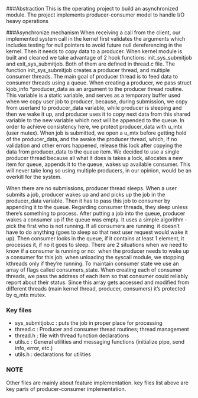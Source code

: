 ###Abstraction
This is the operating project to build an asynchronized module. The project implements producer-consumer model to handle I/O heavy operations 

###Asynchronize mechanism
When receiving a call from the client, our implemented system call in the kernel first validates the arguments which includes testing for null pointers to avoid future null dereferencing in the kernel. Then it needs to copy data to a producer.
When kernel module is built and cleaned we take advantage of 2 hook functions: init_sys_submitjob and exit_sys_submitjob.
Both of them are defined in thread.c file. The function init_sys_submitjob creates a producer thread, and multiple consumer threads. The main goal of producer thread is to feed data to consumer threads using a queue. When creating a producer, we pass struct kjob_info *producer_data as an argument to the producer thread routine. This variable is a static variable, and serves as a temporary buffer used when we copy user job to producer, because, during submission, we copy from userland to producer_data variable, while producer is sleeping and then we wake it up, and producer uses it to copy next data from this shared variable to the new variable which next will be appended to the queue. In order to achieve consistency here, we protect producer_data with u_mtx (user mutex). When job is submitted, we open a u_mtx before getting hold of the producer_data, and the awake the producer thread, which, if no validation and other errors happened, release this lock after copying the data from producer_data to the queue item.
We decided to use a single producer thread because all what it does is takes a lock, allocates a new item for queue, appends it to the queue, wakes up available consumer. This will never take long so using multiple producers, in our opinion, would be an overkill for the system.

When there are no submissions, producer thread sleeps. When a user submits a job, producer wakes up and and picks up the job in the producer_data variable. Then it has to pass this job to consumer by appending it to the queue. Regarding consumer threads, they sleep unless there’s something to process. After putting a job into the queue, producer wakes a consumer up if the queue was empty. It uses a simple algorithm ­ pick the first who is not running. If all consumers are running ­ it doesn’t have to do anything (goes to sleep so that next user request would wake it up). Then consumer looks in the queue, if it contains at least 1 element, it processes it, if no it goes to sleep.
There are 2 situations when we need to know if a consumer is running or no:
­ when the producer needs to wake up a consumer for this job
­ when unloading the syscall module, we stopping kthreads only if they’re running.
To maintain consumer state we use an array of flags called consumers_state. When creating each of consumer threads, we pass the address of each item so that consumer could reliably report about their status. Since this array gets accessed and modified from different threads (main kernel thread, producer, consumers) it’s protected by q_mtx mutex.

### Key files
- sys_submitjob.c : puts the job in proper place for processing
- thread.c : Producer and consumer thread routines; thread management
- thread.h : file with thread function declarations
- utils.c  : General utilities and messaging functions (initialize pipe, send info, error, etc.) 
- utils.h : declarations for utilities

### NOTE
Other files are mainly about feature implementation. key files list above are key parts of producer-consumer implementation.
